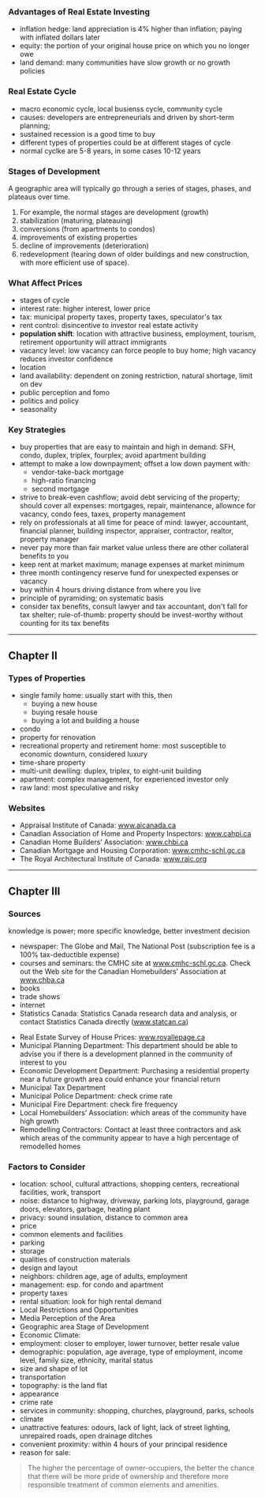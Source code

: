 ### Advantages of Real Estate Investing

- inflation hedge: land appreciation is 4% higher than inflation; paying with inflated dollars later
- equity: the portion of your original house price on which you no longer owe
- land demand: many communities have slow growth or no growth policies

### Real Estate Cycle

- macro economic cycle, local busienss cycle, community cycle
- causes: developers are entrepreneurials and driven by short-term planning;
- sustained recession is a good time to buy
- different types of properties could be at different stages of cycle
- normal cyclke are 5-8 years, in some cases 10-12 years

### Stages of Development

A geographic area will typically go through a series of stages, phases, and plateaus over time.

1. For example, the normal stages are development (growth)
2. stabilization (maturing, plateauing)
3. conversions (from apartments to condos)
4. improvements of existing properties
5. decline of improvements (deterioration)
6. redevelopment (tearing down of older buildings and new construction, with more efficient use of space).

### What Affect Prices

- stages of cycle
- interest rate: higher interest, lower price
- tax: municipal property taxes, property taxes, speculator's tax
- rent control: disincentive to investor real estate activity
- **population shift**: location with attractive business, employment, tourism, retirement opportunity will attract immigrants
- vacancy level: low vacancy can force people to buy home; high vacancy reduces investor confidence
- location
- land availability: dependent on zoning restriction, natural shortage, limit on dev
- public perception and fomo
- politics and policy
- seasonality

### Key Strategies

- buy properties that are easy to maintain and high in demand: SFH, condo, duplex, triplex, fourplex; avoid apartment building
- attempt to make a low downpayment; offset a low down payment with:
  - vendor-take-back mortgage
  - high-ratio financing
  - second mortgage
- strive to break-even cashflow; avoid debt servicing of the property; should cover all expenses: mortgages, repair, maintenance, allownce for vacancy, condo fees, taxes, property management
- rely on professionals at all time for peace of mind: lawyer, accountant, financial planner, building inspector, appraiser, contractor, realtor, property manager
- never pay more than fair market value unless there are other collateral benefits to you
- keep rent at market maximum; manage expenses at market minimum
- three month contingency reserve fund for unexpected expenses or vacancy
- buy within 4 hours driving distance from where you live
- principle of pyramiding; on systematic basis
- consider tax benefits, consult lawyer and tax accountant, don't fall for tax shelter; rule-of-thumb: property should be invest-worthy without counting for its tax benefits

---

## Chapter II

### Types of Properties

- single family home: usually start with this, then
  - buying a new house
  - buying resale house
  - buying a lot and building a house
- condo
- property for renovation
- recreational property and retirement home: most susceptible to economic downturn, considered luxury
- time-share property
- multi-unit dewlling: duplex, triplex, to eight-unit building
- apartment: complex management, for experienced investor only
- raw land: most speculative and risky

### Websites

- Appraisal Institute of Canada: www.aicanada.ca
- Canadian Association of Home and Property Inspectors: www.cahpi.ca
- Canadian Home Builders’ Association: www.chbi.ca
- Canadian Mortgage and Housing Corporation: www.cmhc-schl.gc.ca
- The Royal Architectural Institute of Canada: www.raic.org

---

## Chapter III

### Sources

knowledge is power; more specific knowledge, better investment decision

- newspaper: The Globe and Mail, The National Post (subscription fee is a 100% tax-deductible expense)
- courses and seminars: the CMHC site at www.cmhc-schl.gc.ca. Check out the Web site for the Canadian Homebuilders’ Association at www.chba.ca
- books
- trade shows
- internet
- Statistics Canada: Statistics Canada research data and analysis, or contact Statistics Canada directly (www.statcan.ca)

* Real Estate Survey of House Prices: www.royallepage.ca
* Municipal Planning Department: This department should be able to advise you if there is a development planned in the community of interest to you
* Economic Development Department: Purchasing a residential property near a future growth area could enhance your financial return
* Municipal Tax Department
* Municipal Police Department: check crime rate
* Municipal Fire Department: check fire frequency
* Local Homebuilders’ Association: which areas of the community have high growth
* Remodelling Contractors: Contact at least three contractors and ask which areas of the community appear to have a high percentage of remodelled homes

### Factors to Consider

- location: school, cultural attractions, shopping centers, recreational facilities, work, transport
- noise: distance to highway, driveway, parking lots, playground, garage doors, elevators, garbage, heating plant
- privacy: sound insulation, distance to common area
- price
- common elements and facilities
- parking
- storage
- qualities of construction materials
- design and layout
- neighbors: children age, age of adults, employment
- management: esp. for condo and apartment
- property taxes
- rental situation: look for high rental demand
- Local Restrictions and Opportunities
- Media Perception of the Area
- Geographic area Stage of Development
- Economic Climate:
- employment: closer to employer, lower turnover, better resale value
- demographic: population, age average, type of employment, income level, family size, ethnicity, marital status
- size and shape of lot
- transportation
- topography: is the land flat
- appearance
- crime rate
- services in community: shopping, churches, playground, parks, schools
- climate
- unattractive features: odours, lack of light, lack of street lighting, unrepaired roads, open drainage ditches
- convenient proximity: within 4 hours of your principal residence
- reason for sale:

> The higher the percentage of owner-occupiers, the better the chance that there will be more pride of ownership and therefore more responsible treatment of common elements and amenities.

###
